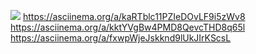 <a href="https://codeclimate.com/github/DavidDuch0vny/fullstack-javascript-project-44/maintainability"><img src="https://api.codeclimate.com/v1/badges/992d2016a807d365585a/maintainability" /></a>
https://asciinema.org/a/kaRTblc11PZIeDOvLF9i5zWv8
https://asciinema.org/a/kktYVgBw4PMD8QevcTHD8q65l
https://asciinema.org/a/fxwpWjeJskknd9lUkJIrKScsL
